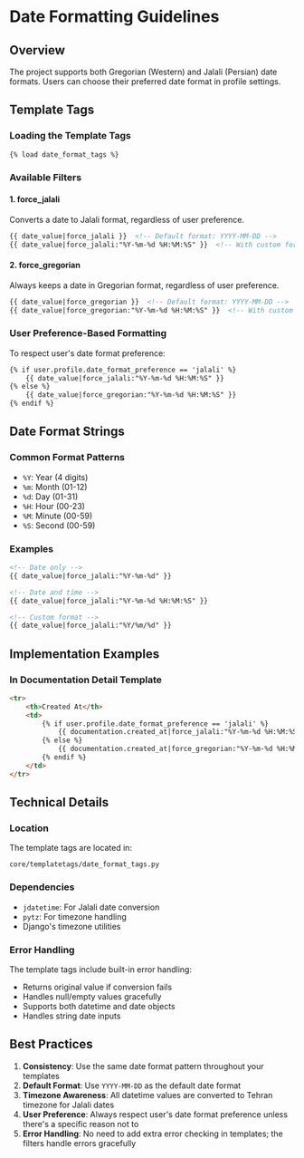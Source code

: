 # Date Formatting Guidelines

## Overview

The project supports both Gregorian (Western) and Jalali (Persian) date formats. Users can choose their preferred date format in profile settings.

## Template Tags

### Loading the Template Tags
```html
{% load date_format_tags %}
```

### Available Filters

#### 1. force_jalali
Converts a date to Jalali format, regardless of user preference.

```html
{{ date_value|force_jalali }}  <!-- Default format: YYYY-MM-DD -->
{{ date_value|force_jalali:"%Y-%m-%d %H:%M:%S" }}  <!-- With custom format -->
```

#### 2. force_gregorian
Always keeps a date in Gregorian format, regardless of user preference.

```html
{{ date_value|force_gregorian }}  <!-- Default format: YYYY-MM-DD -->
{{ date_value|force_gregorian:"%Y-%m-%d %H:%M:%S" }}  <!-- With custom format -->
```

### User Preference-Based Formatting
To respect user's date format preference:

```html
{% if user.profile.date_format_preference == 'jalali' %}
    {{ date_value|force_jalali:"%Y-%m-%d %H:%M:%S" }}
{% else %}
    {{ date_value|force_gregorian:"%Y-%m-%d %H:%M:%S" }}
{% endif %}
```

## Date Format Strings

### Common Format Patterns
- `%Y`: Year (4 digits)
- `%m`: Month (01-12)
- `%d`: Day (01-31)
- `%H`: Hour (00-23)
- `%M`: Minute (00-59)
- `%S`: Second (00-59)

### Examples
```html
<!-- Date only -->
{{ date_value|force_jalali:"%Y-%m-%d" }}

<!-- Date and time -->
{{ date_value|force_jalali:"%Y-%m-%d %H:%M:%S" }}

<!-- Custom format -->
{{ date_value|force_jalali:"%Y/%m/%d" }}
```

## Implementation Examples

### In Documentation Detail Template
```html
<tr>
    <th>Created At</th>
    <td>
        {% if user.profile.date_format_preference == 'jalali' %}
            {{ documentation.created_at|force_jalali:"%Y-%m-%d %H:%M:%S" }}
        {% else %}
            {{ documentation.created_at|force_gregorian:"%Y-%m-%d %H:%M:%S" }}
        {% endif %}
    </td>
</tr>
```

## Technical Details

### Location
The template tags are located in:
```
core/templatetags/date_format_tags.py
```

### Dependencies
- `jdatetime`: For Jalali date conversion
- `pytz`: For timezone handling
- Django's timezone utilities

### Error Handling
The template tags include built-in error handling:
- Returns original value if conversion fails
- Handles null/empty values gracefully
- Supports both datetime and date objects
- Handles string date inputs

## Best Practices

1. **Consistency**: Use the same date format pattern throughout your templates
2. **Default Format**: Use `YYYY-MM-DD` as the default date format
3. **Timezone Awareness**: All datetime values are converted to Tehran timezone for Jalali dates
4. **User Preference**: Always respect user's date format preference unless there's a specific reason not to
5. **Error Handling**: No need to add extra error checking in templates; the filters handle errors gracefully